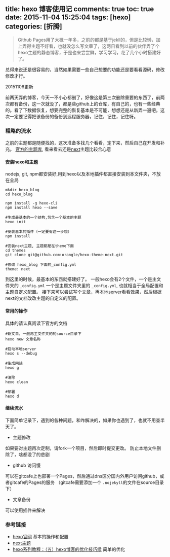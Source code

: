 title: hexo 博客使用记
comments: true
toc: true
date: 2015-11-04 15:25:04
tags: [hexo]
categories: [折腾]
---

> Github Pages用了大概一年多，之前的都是基于jekll的，但是比较懒，加上弄得主题不好看，也就没怎么写文章了，这两日看到以前的伙伴弄了个hexo主题的静态博客，于是也来尝尝鲜，学习学习，花了几个小时搭建好了。

总得来说还是很容易的，当然如果需要一些自己想要的功能还是要看看源码，修改修改才行。

20151106更新

前两天弄的博客，今天一不小心都删了，好像这是第三次删除重要的东西了，前两次都有备份，这一次就没了，都是些github上的仓库，有自己的，也有一些经典的。看了下数据恢复，想要完整的恢复基本是不可能，想想还是从新弄一遍吧。这次一定要记得把该备份的备份到远程服务器，记住，记住，记住呀。

### 粗略的流水

之前的主题都是随便找的，这次准备多找几个看看，定下来，然后自己在开发和补充。 [官方的主题库](https://hexo.io/themes/), 看来看去还是[next](https://github.com/iissnan/hexo-theme-next)主题比较合心意

#### 安装hexo和主题

nodejs, git, npm都安装好,用到hexo以及本地插件都直接安装到本文件夹，不放在全局


```
mkdir hexo_blog
cd hexo_blog

npm install -g hexo-cli
npm install hexo --save

#生成最基本的一个结构,包含一个基本的主题
hexo init

#安装基本的插件（一定要有这一步哦）
npm install

#安装next主题, 主题都是在theme下面
cd themes
git clone git@github.com:orangle/hexo-theme-next.git

#修改 hexo_blog 下面的_config.yml
theme: next
```

到这里的时候，最基本的东西就搭建好了。
一般hexo会有2个文件，一个是主文件夹的 `_config.yml` 一个是主题文件夹里的 `_config.yml`, 也就相当于全局配置和主题自定义配置。 接下来可以尝试写个文章，再本地server看看效果，然后根据next的文档改改主题的自定义的配置。


#### 常用的操作

具体的请认真阅读下官方的文档

```
#新文章，一般再主文件夹的的source目录下
hexo new 文章名称

#启动本地server
hexo s --debug

#生成网站
hexo g

#清除
hexo clean

#部署
hexo d
```

#### 继续流水

下面简单记录下，遇到的各种问题，和咋解决的，如果你也遇到了，也就不用查半天了。

* 主题修改

如果要对主题再次定制，请fork一个项目，然后即时提交更改。 防止本地文件删除了，啥都没了的悲剧

* github 访问慢

可以在gitcafe上也部署一个Pages，然后通过dns区分国内外用户访问github，或者gitcafe的Pages的服务 （gitcafe需要添加一个 `.nojekyll`的文件在source目录下）

* 文章备份

可以使用插件来解决


### 参考链接
* [hexo官网](https://hexo.io/zh-tw/docs/) 基本的操作和配置
* [next主题](https://github.com/iissnan/hexo-theme-next)
* [hexo系列教程：（五）hexo博客的优化技巧续](http://zipperary.com/2013/06/02/hexo-guide-5/) 简单的优化


